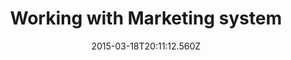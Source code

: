 ﻿---
title: Working with Marketing system
description: Working with Marketing system
layout: docs
date: 2015-03-18T20:11:12.560Z
priority: 8
---
